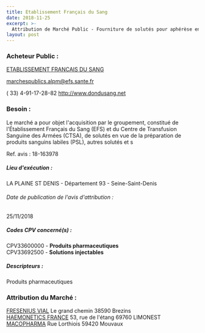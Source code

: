 ```yaml
---
title: Etablissement Français du Sang
date: 2018-11-25
excerpt: >-
  Attribution de Marché Public - Fourniture de solutés pour aphérèse en vue de la préparation de produits sanguins labiles (PSL), autres solutés et solutions de laboratoire pour l'EFS
layout: post
---
```


### Acheteur Public : 
<a href="/acheteur-34/siren-428822852"> ETABLISSEMENT FRANCAIS DU SANG</a><br/>



marchespublics.alpm@efs.sante.fr

( 33) 4-91-17-28-82
http://www.dondusang.net
### Besoin :

Le marché a pour objet l'acquisition par le groupement, constitué de l'Établissement Français du Sang (EFS) et du Centre de Transfusion Sanguine des Armées (CTSA), de solutés en vue de la préparation de produits sanguins labiles (PSL), autres solutés et s

Ref. avis : 18-163978


##### Lieu d'exécution :

LA PLAINE ST DENIS - Département 93 - Seine-Saint-Denis

###### Date de publication de l'avis d'attribution : 
25/11/2018

##### Codes CPV concerné(s) :
CPV33600000 - **Produits pharmaceutiques** <br/>
CPV33692500 - **Solutions injectables** <br/>

##### Descripteurs :
Produits pharmaceutiques <br/>

### Attribution du Marché :
<a href="/entreprise-259/siren-408720282"> FRESENIUS VIAL</a>    Le grand chemin 38590 Brezins <br/>
<a href="/entreprise-254/siren-311852396"> HAEMONETICS FRANCE</a>    53, rue de l'étang 69760 LIMONEST <br/>
<a href="/entreprise-258/siren-391600905"> MACOPHARMA</a>    Rue Lorthiois 59420 Mouvaux <br/>
